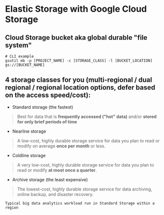 # Elastic Storage with Google Cloud Storage

## Cloud Storage  bucket aka global durable "file system"

```shell
# CLI example
gsutil mb -p [PROJECT_NAME] -c [STORAGE_CLASS] -l [BUCKET_LOCATION] gs://[BUCKET_NAME]
```

## 4 storage classes for you (multi-regional / dual regional / regional location options, defer based on the access speed/cost):

- Standard storage (the fastest)

> Best for data that is **frequently accessed ("hot" data)** and/or **stored for only brief periods of time**

- Nearline storage

> A low-cost, highly durable storage service for data you plan to read or modify on average **once per month** or less.

- Coldline storage

> A very low-cost, highly durable storage service for data you plan to read or modify **at most once a quarter**.

- Archive storage (the least expensive)

> The lowest-cost, highly durable storage service for data archiving, online backup, and disaster recovery.

    Typical big data analytics workload run in Standard Storage within a region

